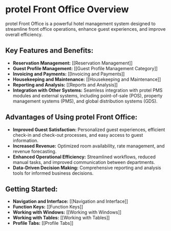 # protel Front Office Overview

protel Front Office is a powerful hotel management system designed to streamline front office operations, enhance guest experiences, and improve overall efficiency. 

## Key Features and Benefits:

* **Reservation Management:**  [[Reservation Management]]
* **Guest Profile Management:**  [[Guest Profile Management Category]]
* **Invoicing and Payments:**  [[Invoicing and Payments]]
* **Housekeeping and Maintenance:**  [[Housekeeping and Maintenance]]
* **Reporting and Analysis:**  [[Reports and Analysis]]
* **Integration with Other Systems:**  Seamless integration with protel PMS modules and external systems, including point-of-sale (POS), property management systems (PMS), and global distribution systems (GDS). 

## Advantages of Using protel Front Office:

* **Improved Guest Satisfaction:**  Personalized guest experiences, efficient check-in and check-out processes, and easy access to guest information.
* **Increased Revenue:**  Optimized room availability, rate management, and revenue forecasting.
* **Enhanced Operational Efficiency:**  Streamlined workflows, reduced manual tasks, and improved communication between departments.
* **Data-Driven Decision Making:**  Comprehensive reporting and analysis tools for informed business decisions.

## Getting Started:

* **Navigation and Interface:** [[Navigation and Interface]]
* **Function Keys:**  [[Function Keys]]
* **Working with Windows:**  [[Working with Windows]]
* **Working with Tables:**  [[Working with Tables]]
* **Profile Tabs:** [[Profile Tabs]]